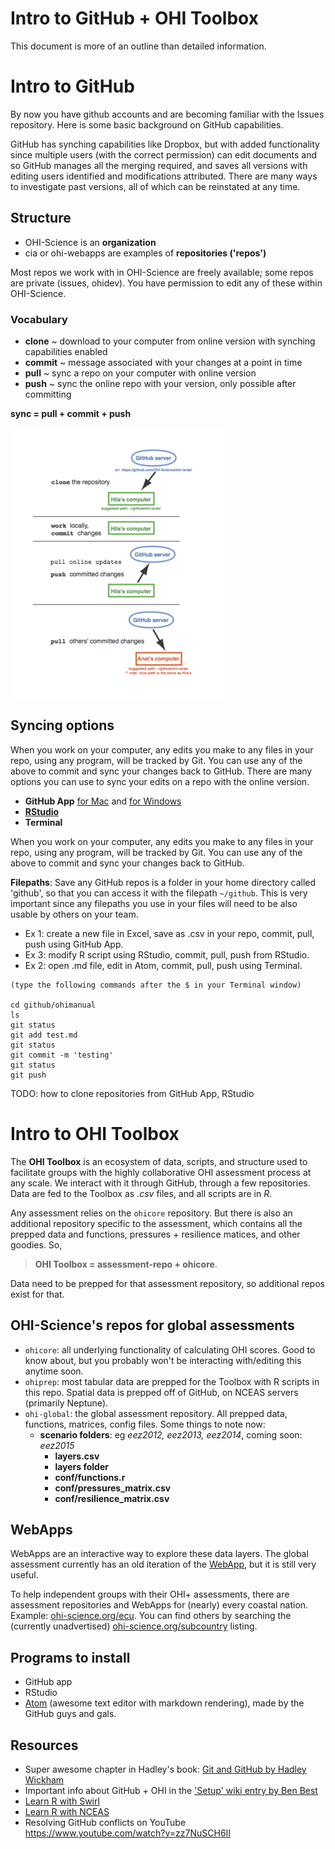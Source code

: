 # Intro to GitHub + OHI Toolbox

This document is more of an outline than detailed information.

# Intro to GitHub

By now you have github accounts and are becoming familiar with the Issues repository. Here is some basic background on GitHub capabilities.

GitHub has synching capabilities like Dropbox, but with added functionality since multiple users (with the correct permission) can edit documents and so GitHub manages all the merging required, and saves all versions with editing users identified and modifications attributed. There are many ways to investigate past versions, all of which can be reinstated at any time.

## Structure

* OHI-Science is an **organization**
* cia or ohi-webapps are examples of **repositories ('repos')**

Most repos we work with in OHI-Science are freely available; some repos are private (issues, ohidev). You have permission to edit any of these within OHI-Science.

### Vocabulary

* **clone** ~ download to your computer from online version with synching capabilities enabled
* **commit** ~ message associated with your changes at a point in time
* **pull**  ~ sync a repo on your computer with online version
* **push**  ~ sync the online repo with your version, only possible after committing


**sync = pull + commit + push**

![](./fig/clone_push_pull.png)

## Syncing options

When you work on your computer, any edits you make to any files in your repo, using any program, will be tracked by Git. You can use any of the above to commit and sync your changes back to GitHub. There are many options you can use to sync your edits on a repo with the online version.

* **GitHub App** [for Mac](https://mac.github.com/) and [for Windows](https://windows.github.com/)
* [**RStudio**](www.rstudio.com)
* **Terminal**

When you work on your computer, any edits you make to any files in your repo, using any program, will be tracked by Git. You can use any of the above to commit and sync your changes back to GitHub.  

**Filepaths**: Save any GitHub repos is a folder in your home directory called 'github', so that you can access it with the filepath `~/github`. This is very important since any filepaths you use in your files will need to be also usable by others on your team.

* Ex 1: create a new file in Excel, save as .csv in your repo, commit, pull, push using GitHub App.  
* Ex 3: modify R script using RStudio, commit, pull, push from RStudio.
* Ex 2: open .md file, edit in Atom, commit, pull, push using  Terminal.

```
(type the following commands after the $ in your Terminal window)

cd github/ohimanual
ls
git status
git add test.md
git status
git commit -m 'testing'
git status
git push
```

TODO: how to clone repositories from GitHub App, RStudio


# Intro to OHI Toolbox

The **OHI Toolbox** is an ecosystem of data, scripts, and structure used to facilitate groups with the highly collaborative OHI assessment process at any scale. We interact with it through GitHub, through a few repositories. Data are fed to the Toolbox as *.csv* files, and all scripts are in *R*.

Any assessment relies on the `ohicore` repository. But there is also an additional repository specific to the assessment, which contains all the prepped data and functions, pressures + resilience matices, and other goodies. So,
>  **OHI Toolbox = assessment-repo + ohicore**.

Data need to be prepped for that assessment repository, so additional repos exist for that.


## OHI-Science's repos for global assessments

* `ohicore`: all underlying functionality of calculating OHI scores. Good to know about, but you probably won't be interacting with/editing this anytime soon.
* `ohiprep`: most tabular data are prepped for the Toolbox with R scripts in this repo. Spatial data is prepped off of GitHub, on NCEAS servers (primarily Neptune).
* `ohi-global`: the global assessment repository. All prepped data, functions, matrices, config files. Some things to note now:
    + **scenario folders**: eg *eez2012, eez2013, eez2014*, coming soon: *eez2015*
      + **layers.csv**
      + **layers folder**
      + **conf/functions.r**
      + **conf/pressures_matrix.csv**
      + **conf/resilience_matrix.csv**


## WebApps
WebApps are an interactive way to explore these data layers. The global assessment currently has an old iteration of the [WebApp](https://ohi-science.shinyapps.io/global/), but it is still very useful.


To help independent groups with their OHI+ assessments, there are assessment repositories and WebApps for (nearly) every coastal nation. Example: [ohi-science.org/ecu](https://ohi-science.org/ecu). You can find others by searching the (currently unadvertised) [ohi-science.org/subcountry](https://ohi-science.org/ecu) listing.


## Programs to install

* GitHub app
* RStudio
* [Atom](https://atom.io/) (awesome text editor with markdown rendering), made by the GitHub guys and gals.

## Resources

* Super awesome chapter in Hadley's book: [Git and GitHub by Hadley Wickham](http://r-pkgs.had.co.nz/git.html)
* Important info about GitHub + OHI in the ['Setup' wiki entry by Ben Best](https://github.com/OHI-Science/ohiprep/wiki/Setup)
* [Learn R with Swirl](http://swirlstats.com/)
* [Learn R with NCEAS](https://www.nceas.ucsb.edu/scicomp/software/r)
* Resolving GitHub conflicts on YouTube https://www.youtube.com/watch?v=zz7NuSCH6II
